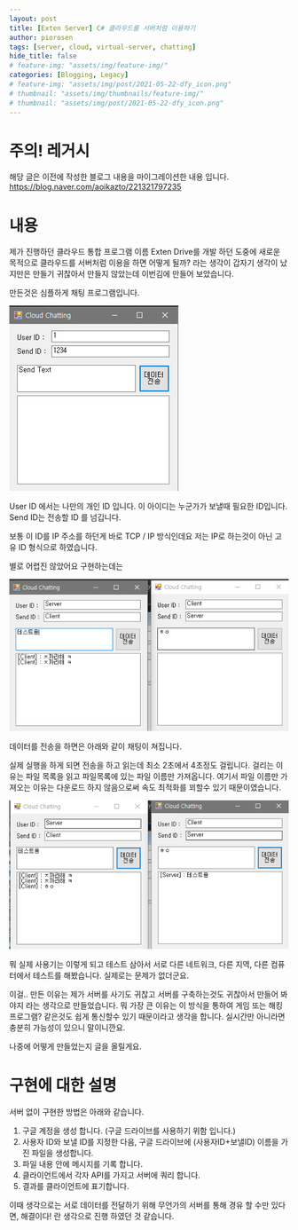 ```yaml
---
layout: post
title: [Exten Server] C# 클라우드를 서버처럼 이용하기
author: piorosen
tags: [server, cloud, virtual-server, chatting]
hide_title: false
# feature-img: "assets/img/feature-img/"
categories: [Blogging, Legacy]
# feature-img: "assets/img/post/2021-05-22-dfy_icon.png"
# thumbnail: "assets/img/thumbnails/feature-img/"
# thumbnail: "assets/img/post/2021-05-22-dfy_icon.png"
---
```


# 주의! 레거시 

해당 글은 이전에 작성한 블로그 내용을 마이그레이션한 내용 입니다.
https://blog.naver.com/aoikazto/221321797235

# 내용

제가 진행하던 클라우드 통합 프로그램 이름 Exten Drive를 개발 하던 도중에
새로운 목적으로 클라우드를 서버처럼 이용을 하면 어떻게 될까? 라는 생각이 갑자기
생각이 났지만은 만들기 귀찮아서 만들지 않았는데 이번김에 만들어 보았습니다.

만든것은 심플하게 채팅 프로그램입니다.

![](/assets/img/post/2018-07-18-01.png)

User ID 에서는 나만의 개인 ID 입니다. 이 아이디는 누군가가 보낼때 필요한 ID입니다.
Send ID는 전송할 ID 를 넘깁니다.

보통 이 ID를 IP 주소를 하던게 바로 TCP / IP 방식인데요 저는 IP로 하는것이 아닌 고유 ID 형식으로 하였습니다.

별로 어렵진 않았어요 구현하는데는

![](/assets/img/post/2018-07-18-02.png)

데이터를 전송을 하면은 아래와 같이 채팅이 쳐집니다.

실제 실행을 하게 되면 전송을 하고 읽는데 최소 2초에서 4초정도 걸립니다.
걸리는 이유는 파일 목록을 읽고 파일목록에 있는 파일 이름만 가져옵니다. 여기서 파일 이름만 가져오는 이유는 다운로드 하지 않음으로써 속도 최적화를 꾀할수 있기 때문이였습니다.

![](/assets/img/post/2018-07-18-03.png)

뭐 실제 사용기는 이렇게 되고 테스트 삼아서 서로 다른 네트워크, 다른 지역, 다른 컴퓨터에서
테스트를 해봤습니다. 실제로는 문제가 없더군요.

이걸.. 만든 이유는 제가 서버를 사기도 귀찮고 서버를 구축하는것도 귀찮아서 만들어 봐야지 라는
생각으로 만들었습니다. 뭐 가장 큰 이유는 이 방식을 통하여 게임 또는 해킹프로그램? 같은것도
쉽게 통신할수 있기 때문이라고 생각을 합니다. 실시간만 아니라면 충분히 가능성이 있으니 말이니깐요.

나중에 어떻게 만들었는지 글을 올릴게요.

# 구현에 대한 설명

서버 없이 구현한 방법은 아래와 같습니다.

1. 구글 계정을 생성 합니다.  (구글 드라이브를 사용하기 위함 입니다.)
2. 사용자 ID와 보낼 ID를 지정한 다음, 구글 드라이브에 (사용자ID+보낼ID) 이름을 가진 파일을 생성합니다.
3. 파일 내용 안에 메시지를 기록 합니다.
4. 클라이언트에서 각자 API를 가지고 서버에 쿼리 합니다.
5. 결과를 클라이언트에 표기합니다.

이때 생각으로는 서로 데이터를 전달하기 위해 무언가의 서버를 통해 경유 할 수만 있다면, 해결이다! 란 생각으로 진행 하였던 것 같습니다. 
